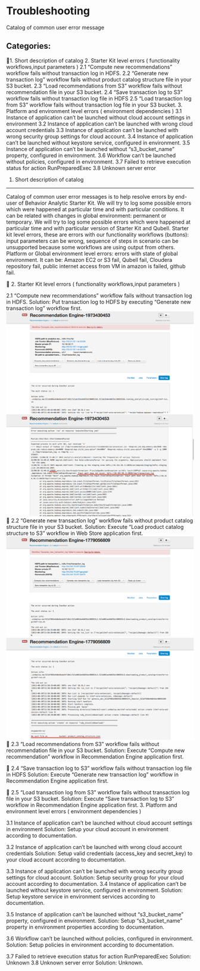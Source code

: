 Troubleshooting
===============
Catalog of common user error message

Categories:
-----------
1. Short description of catalog
2. Starter Kit level errors ( functionality workflows,input parameters )
2.1 “Compute new recommendations” workflow fails without transaction log in HDFS.
2.2 “Generate new transaction log” workflow fails without product catalog structure file in your S3 bucket.
2.3 “Load recommendations from S3” workflow fails without recommendation file in your S3 bucket.
2.4 “Save transaction log to S3” workflow fails without transaction log file in HDFS
2.5 “Load transaction log from S3” workflow fails without transaction log file in your S3 bucket.
3. Platform and environment level errors ( environment dependencies )
3.1 Instance of application can’t be launched without cloud account settings in environment
3.2 Instance of application can’t be launched with wrong cloud account credentials
3.3 Instance of application can’t be launched with wrong security group settings for cloud account.
3.4 Instance of application can’t be launched without keystore service, configured in environment.
3.5 Instance of application can’t be launched without “s3_bucket_name” property, configured in environment.
3.6 Workflow can’t be launched without policies, configured in environment.
3.7 Failed to retrieve execution status for action RunPreparedExec
3.8 Unknown server error


1. Short description of catalog
-------------------------------
Catalog of common user error messages is to help resolve errors by end-user of Behavior Analytic Starter Kit. We will try to log some possible errors which were happened at particular time and with particular conditions. It can be related with changes in global environment: permanent or temporary. We will try to log some possible errors which were happened at particular time and with particular version of Starter Kit and Qubell.
Starter kit level errors, these are errors with our functionality workflows (buttons): input parameters can be wrong, sequence of steps in scenario can be unsupported  because some workflows are using output from others. Platform or Global environment level errors: errors with state of global environment. It can be: Amazon EC2 or S3 fail, Qubell fail, Cloudera repository fail, public internet access from VM in amazon is failed, github fail. 


2. Starter Kit level errors ( functionality workflows,input parameters )

2.1 “Compute new recommendations” workflow fails without transaction log in HDFS.
Solution: Put transaction log to HDFS by executing “Generate new transaction log” workflow first.
![Error](/Images/2.1a.png)
![Error](/Images/2.1b.png)

 2.2 “Generate new transaction log” workflow fails without product catalog structure file in your S3 bucket.
Solution: Execute “Load product catalog structure to S3” workflow in Web Store application first.
![Error](/Images/2.2a.png)
![Error](/Images/2.2b.png)

2.3 “Load recommendations from S3” workflow fails without recommendation file in your S3 bucket.
Solution: Execute “Compute new recommendation” workflow in Recommendation Engine application first.


2.4 “Save transaction log to S3” workflow fails without transaction log file in HDFS
Solution: Execute “Generate new transaction log” workflow in Recommendation Engine application first.


2.5 “Load transaction log from S3” workflow fails without transaction log file in your S3 bucket.
Solution: Execute “Save transaction log to S3” workflow in Recommendation Engine application first.
3. Platform and environment level errors ( environment dependencies )

3.1 Instance of application can’t be launched without cloud account settings in environment
Solution: Setup your cloud account in environment according to documentation. 

3.2 Instance of application can’t be launched with wrong cloud account credentials
Solution: Setup valid credentials (access_key and secret_key) to your cloud account according to documentation.

3.3 Instance of application can’t be launched with wrong security group settings for cloud account.
Solution: Setup security group for your cloud account according to documentation.
3.4 Instance of application can’t be launched without keystore service, configured in environment.
Solution: Setup keystore service in environment services  according to documentation.

3.5 Instance of application can’t be launched without “s3_bucket_name” property, configured in environment.
Solution: Setup “s3_bucket_name” property in environment properties according to documentation.



3.6 Workflow can’t be launched without policies, configured in environment.
Solution: Setup policies in environment  according to documentation.

3.7 Failed to retrieve execution status for action RunPreparedExec
Solution: Unknown
3.8 Unknown server error
Solution: Unknown.





